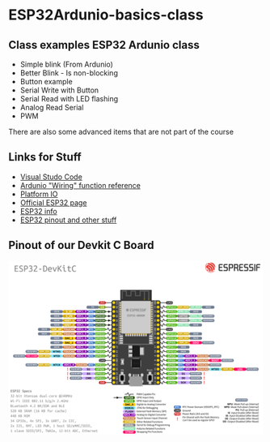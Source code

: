 # ESP32Ardunio-basics-class

## Class examples ESP32 Ardunio class
* Simple blink (From Ardunio)
* Better Blink - Is non-blocking
* Button example
* Serial Write with Button
* Serial Read with LED flashing
* Analog Read Serial
* PWM

There are also some advanced items that are not part of the course

## Links for Stuff
- [Visual Studo Code](https://code.visualstudio.com/ "Visual Studo Code")
- [Ardunio "Wiring" function reference](https://www.arduino.cc/reference/en/ "Ardunio")
- [Platform IO](https://platformio.org/ "Platform IO")
- [Official ESP32 page](https://www.espressif.com/en/products/socs/esp32/resources "espressif")
- [ESP32 info](http://esp32.net/ "ESP32.net")
- [ESP32 pinout and other stuff](https://randomnerdtutorials.com/esp32-pinout-reference-gpios/ "pinouts")

## Pinout of our Devkit C Board
![board ESP32](https://github.com/neilpf2014/ESP32Ardunio-basics-class/blob/master/images/esp32-devkitC-v4-pinout.png)